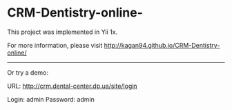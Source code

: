 # CRM-Dentistry-online-
This project was implemented in Yii 1x.

For more information, please visit http://kagan94.github.io/CRM-Dentistry-online/
________

Or try a demo:

  URL: http://crm.dental-center.dp.ua/site/login
  
  Login: admin
  Password: admin

